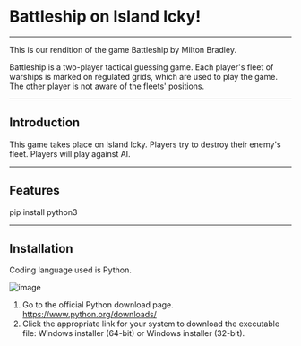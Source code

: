 # **Battleship on Island Icky!**
------------
This is our rendition of the game Battleship by Milton Bradley.

Battleship is a two-player tactical guessing game. Each player's fleet of warships is marked on regulated grids, which are used to play the game. The other player is not aware of the fleets' positions. 

-------------
## Introduction

This game takes place on Island Icky. Players try to destroy their enemy's fleet. Players will play against AI.

------------
## Features

pip install python3

--------------

## Installation

Coding language used is Python.

![image](https://github.com/sidneyj475/Battleship/assets/138689679/d3d9b13a-5a37-4e73-9692-fb26153d5b51)

1. Go to the official Python download page. https://www.python.org/downloads/
2. Click the appropriate link for your system to download the executable file: Windows installer (64-bit) or Windows installer (32-bit).
